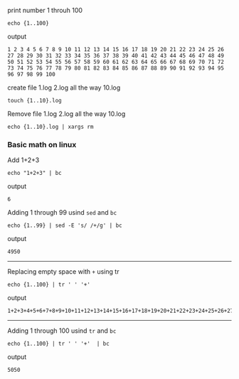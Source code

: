 print number 1 throuh 100 

```
echo {1..100}
```

output 
```
1 2 3 4 5 6 7 8 9 10 11 12 13 14 15 16 17 18 19 20 21 22 23 24 25 26 27 28 29 30 31 32 33 34 35 36 37 38 39 40 41 42 43 44 45 46 47 48 49 50 51 52 53 54 55 56 57 58 59 60 61 62 63 64 65 66 67 68 69 70 71 72 73 74 75 76 77 78 79 80 81 82 83 84 85 86 87 88 89 90 91 92 93 94 95 96 97 98 99 100
```

create file 1.log 2.log all the way 10.log
```
touch {1..10}.log
```


Remove file 1.log 2.log all the way 10.log

```
echo {1..10}.log | xargs rm
```


<h3>Basic math on linux</h3> 

Add 1+2+3
```
echo "1+2+3" | bc
```
output

```
6
```

Adding 1 through 99 usind `sed` and `bc`

```
echo {1..99} | sed -E 's/ /+/g' | bc
```

output

```
4950
```


------------
Replacing empty space with `+` using tr

```
echo {1..100} | tr ' ' '+' 
```

output

```
1+2+3+4+5+6+7+8+9+10+11+12+13+14+15+16+17+18+19+20+21+22+23+24+25+26+27+28+29+30+31+32+33+34+35+36+37+38+39+40+41+42+43+44+45+46+47+48+49+50+51+52+53+54+55+56+57+58+59+60+61+62+63+64+65+66+67+68+69+70+71+72+73+74+75+76+77+78+79+80+81+82+83+84+85+86+87+88+89+90+91+92+93+94+95+96+97+98+99+100
```


-------------



Adding 1 through 100 usind `tr` and `bc`

```
echo {1..100} | tr ' ' '+'  | bc
```

output

```
5050
```
